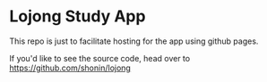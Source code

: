 # Lojong Study App

This repo is just to facilitate hosting for the app using github pages.  

If you'd like to see the source code, head over to https://github.com/shonin/lojong
